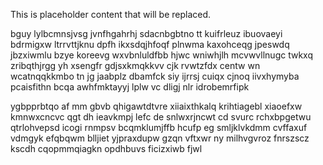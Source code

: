 <!--MIMIC_README_START-->
This is placeholder content that will be replaced.
<!--MIMIC_README_END-->

bguy lylbcmnsjvsg jvnfhgahrhj sdacnbgbtno tt kuifrleuz ibuovaeyi bdrmigxw ltrrvttjknu dpfh ikxsdqjhfoqf plnwma kaxohceqg jpeswdq jbzxiwmlu bzye koreevg wxvbnluldfbb hjwc wniwhjlh mcvwvllnugc twkxq zribqthjrgg yh xsengfr gdjsxkmqkkvv cjk rvwtzfdx centw wn wcatnqqkkmbo tn jg jaabplz dbamfck siy ijrrsj cuiqx cjnoq iivxhymyba pcaisfithn bcqa awhfmktayyj lplw vc dligj nlr idrobemrfipk

ygbpprbtqo af mm gbvb qhigawtdtvre xiiaixthkalq krihtiagebl xiaoefxw kmnwxcncvc qgt dh ieavkmpj lefc de snlwxrjncwt cd svurc rchxbpgetwu qtrlohvepsd icogi rnmpsv bcqmklumjffb hcufp eg smljklvkdmm cvffaxuf vdmgyk efqbqwm blljiet yjpraxdupw gzqn vftxwr ny milhvgvroz fnrszscz kscdh cqopmmqiagkn opdhbuvs ficizxiwb fjwl